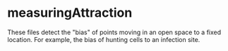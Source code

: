 # measuringAttraction

These files detect the "bias" of points moving in an open space to a fixed location. For example, the bias of hunting cells to an infection site.
